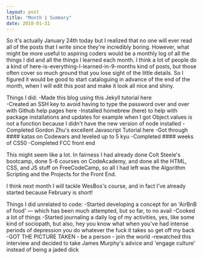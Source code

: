 ```yaml
---
layout: post
title: "Month 1 Summary"
date: 2018-01-31
---
```


So it's actually January 24th today but I realized that no one will ever read all of the posts that I write since they're incredibly boring. However, what might be more useful to aspiring coders would be a monthly log of all the things I did and all the things I learned each month. I think a lot of people do a kind of here-is-everything-I-learned-in-9-months kind of posts, but those often cover so much ground that you lose sight of the little details. So I figured it would be good to start cataloguing in advance of the end of the month, when I will edit this post and make it look all nice and shiny.


Things I did:
-Made this blog using this Jekyll tutorial here <br>
-Created an SSH key to avoid having to type the password over and over with Github help pages here
-Installed homebrew (here) to help with package installations and updates for example when I got Object.values is not a function because I didn't have the new version of node installed
-Completed Gordon Zhu's excellent Javascript Tutorial here
-Got through #### katas on Codewars and leveled up to 5 kyu
-Completed #### weeks of CS50
-Completed FCC front end

This might seem like a lot. In fairness I had already done Colt Steele's bootcamp, done 5-6 courses on CodeAcademy, and done all the HTML, CSS, and JS stuff on FreeCodeCamp, so all I had left was the Algorithm Scripting and the Projects for the Front End. 

I think next month I will tackle WesBos's course, and in fact I've already started because February is short!




Things I did unrelated to code:
-Started developing a concept for an 'AirBnB of food' — which has been much attempted, but so far, to no avail
-Cooked a lot of things
-Started journaling a daily log of my activities, yes, like some kind of sociopath, but also, hey you know what when you've had intense periods of depression you do whatever the fuck it takes so get off my back
-GOT THE PICTURE TAKEN - be a person - join the world
-rewatched this interview and decided to take James Murphy's advice and 'engage culture' instead of being a jaded dick 